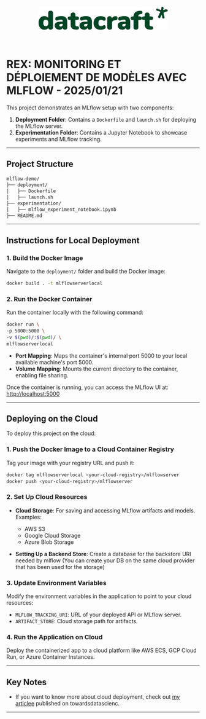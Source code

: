 <p align="center">
  <img src="assets/datacraft_logo.svg" alt="Logo" width="337"/>
</p>
<br/>



# REX: MONITORING ET DÉPLOIEMENT DE MODÈLES AVEC MLFLOW - 2025/01/21  

This project demonstrates an MLflow setup with two components:  
1. **Deployment Folder**: Contains a `Dockerfile` and `launch.sh` for deploying the MLflow server.  
2. **Experimentation Folder**: Contains a Jupyter Notebook to showcase experiments and MLflow tracking.

---

## Project Structure
```
mlflow-demo/
├── deployment/
│   ├── Dockerfile
│   ├── launch.sh
├── experimentation/
│   ├── mlflow_experiment_notebook.ipynb
├── README.md
```

---

## Instructions for Local Deployment  

### 1. Build the Docker Image  
Navigate to the `deployment/` folder and build the Docker image:  
```bash
docker build . -t mlflowserverlocal
```

### 2. Run the Docker Container  
Run the container locally with the following command:  
```bash
docker run \
-p 5000:5000 \
-v $(pwd)/:$(pwd)/ \
mlflowserverlocal
```

- **Port Mapping**: Maps the container's internal port 5000 to your local available machine's port 5000.  
- **Volume Mapping**: Mounts the current directory to the container, enabling file sharing.  

Once the container is running, you can access the MLflow UI at:  
[http://localhost:5000](http://localhost:5001)  

---

## Deploying on the Cloud  

To deploy this project on the cloud:  

### 1. Push the Docker Image to a Cloud Container Registry  
Tag your image with your registry URL and push it:  
```bash
docker tag mlflowserverlocal <your-cloud-registry>/mlflowserver
docker push <your-cloud-registry>/mlflowserver
```

### 2. Set Up Cloud Resources   
- **Cloud Storage**: For saving and accessing MLflow artifacts and models. Examples:
  - AWS S3
  - Google Cloud Storage
  - Azure Blob Storage  

- **Setting Up a Backend Store**: Create a database for the backstore URI needed by mlflow (You can create your DB on the same cloud provider that has been used for the storage)

### 3. Update Environment Variables  
Modify the environment variables in the application to point to your cloud resources:  
- `MLFLOW_TRACKING_URI`: URL of your deployed API or MLflow server.  
- `ARTIFACT_STORE`: Cloud storage path for artifacts.  

### 4. Run the Application on Cloud  
Deploy the containerized app to a cloud platform like AWS ECS, GCP Cloud Run, or Azure Container Instances.  

---

## Key Notes  

- If you want to know more about cloud deployment, check out 
[my articlee](https://medium.com/towards-data-science/model-management-with-mlflow-azure-and-docker-2920b51a5bdd) published on towardsdatascienc.

---
